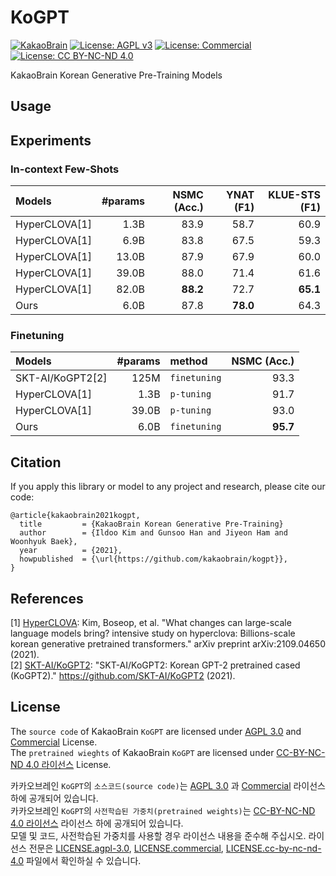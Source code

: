 # KoGPT
[![KakaoBrain](https://img.shields.io/badge/kakao-brain-ffcd00.svg)](http://kakaobrain.com/)
[![License: AGPL v3](https://img.shields.io/badge/License-AGPL%20v3-blue.svg)](https://www.gnu.org/licenses/agpl-3.0)
[![License: Commercial](https://img.shields.io/badge/License-Commercial-ffcd00.svg)](LICENSE.commercial)
[![License: CC BY-NC-ND 4.0](https://img.shields.io/badge/License-CC%20BY--NC--ND%204.0-lightgrey.svg)](https://creativecommons.org/licenses/by-nc-nd/4.0/)

KakaoBrain Korean Generative Pre-Training Models


## Usage





## Experiments

### In-context Few-Shots
| Models        | #params | NSMC (Acc.) | YNAT (F1) | KLUE-STS (F1) |
|:--------------|--------:|------------:|----------:|--------------:|
| HyperCLOVA[1] |    1.3B |        83.9 |      58.7 |          60.9 |
| HyperCLOVA[1] |    6.9B |        83.8 |      67.5 |          59.3 |
| HyperCLOVA[1] |   13.0B |        87.9 |      67.9 |          60.0 |
| HyperCLOVA[1] |   39.0B |        88.0 |      71.4 |          61.6 |
| HyperCLOVA[1] |   82.0B |    **88.2** |      72.7 |      **65.1** |
| Ours          |    6.0B |        87.8 |  **78.0** |          64.3 |


### Finetuning
| Models           | #params | method     | NSMC (Acc.) |
|:-----------------|--------:|:-----------|------------:|
| SKT-AI/KoGPT2[2] |    125M | `finetuning` |        93.3 |
| HyperCLOVA[1]    |    1.3B | `p-tuning`   |        91.7 |
| HyperCLOVA[1]    |   39.0B | `p-tuning`   |        93.0 |
| Ours             |    6.0B | `finetuning` |    **95.7** |


## Citation

If you apply this library or model to any project and research, please cite our code:

```
@article{kakaobrain2021kogpt,
  title         = {KakaoBrain Korean Generative Pre-Training}
  author        = {Ildoo Kim and Gunsoo Han and Jiyeon Ham and Woonhyuk Baek},
  year          = {2021},
  howpublished  = {\url{https://github.com/kakaobrain/kogpt}},
}
```


## References

[1] [HyperCLOVA](https://arxiv.org/abs/2109.04650): Kim, Boseop, et al. "What changes can large-scale language models bring? intensive study on hyperclova: Billions-scale korean generative pretrained transformers." arXiv preprint arXiv:2109.04650 (2021).   
[2] [SKT-AI/KoGPT2](https://github.com/SKT-AI/KoGPT2): "SKT-AI/KoGPT2: Korean GPT-2 pretrained cased (KoGPT2)." https://github.com/SKT-AI/KoGPT2 (2021).     


## License

The `source code` of KakaoBrain `KoGPT` are licensed under [AGPL 3.0](LICENSE.agpl-3.0) and [Commercial](LICENSE.commercial) License.   
The `pretrained wieghts` of KakaoBrain `KoGPT` are licensed under [CC-BY-NC-ND 4.0 라이선스](https://creativecommons.org/licenses/by-nc-nd/4.0/) License.

카카오브레인 `KoGPT`의 `소스코드(source code)`는 [AGPL 3.0](LICENSE.agpl-3.0) 과 [Commercial](LICENSE.commercial) 라이선스 하에 공개되어 있습니다.   
카카오브레인 `KoGPT`의 `사전학습된 가중치(pretrained weights)`는 [CC-BY-NC-ND 4.0 라이선스](https://creativecommons.org/licenses/by-nc-nd/4.0/) 라이선스 하에 공개되어 있습니다.   
모델 및 코드, 사전학습된 가중치를 사용할 경우 라이선스 내용을 준수해 주십시오. 라이선스 전문은 [LICENSE.agpl-3.0](LICENSE.agpl-3.0), [LICENSE.commercial](LICENSE.commercial), [LICENSE.cc-by-nc-nd-4.0](LICENSE.cc-by-nc-nd-4.0) 파일에서 확인하실 수 있습니다.
